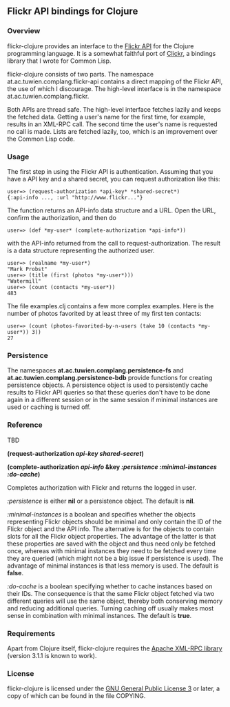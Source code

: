 ## Flickr API bindings for Clojure ##

### Overview ###

flickr-clojure provides an interface to the [Flickr
API](http://www.flickr.com/services/api/) for the Clojure programming
language.  It is a somewhat faithful port of
[Clickr](http://schani.wordpress.com/2006/07/20/lisping-flickr/), a
bindings library that I wrote for Common Lisp.

flickr-clojure consists of two parts.  The namespace
at.ac.tuwien.complang.flickr-api contains a direct mapping of the
Flickr API, the use of which I discourage.  The high-level interface
is in the namespace at.ac.tuwien.complang.flickr.

Both APIs are thread safe.  The high-level interface fetches lazily
and keeps the fetched data.  Getting a user's name for the first time,
for example, results in an XML-RPC call.  The second time the user's
name is requested no call is made.  Lists are fetched lazily, too,
which is an improvement over the Common Lisp code.

### Usage ###

The first step in using the Flickr API is authentication.  Assuming
that you have a API key and a shared secret, you can request
authorization like this:

    user=> (request-authorization *api-key* *shared-secret*)
    {:api-info ..., :url "http://www.flickr..."}

The function returns an API-info data structure and a URL.  Open the
URL, confirm the authorization, and then do

    user=> (def *my-user* (complete-authorization *api-info*))

with the API-info returned from the call to request-authorization.
The result is a data structure representing the authorized user.

    user=> (realname *my-user*)
    "Mark Probst"
    user=> (title (first (photos *my-user*)))
    "Watermill"
    user=> (count (contacts *my-user*))
    483

The file examples.clj contains a few more complex examples.  Here is
the number of photos favorited by at least three of my first ten
contacts:

    user=> (count (photos-favorited-by-n-users (take 10 (contacts *my-user*)) 3))
    27

### Persistence ###

The namespaces **at.ac.tuwien.complang.persistence-fs** and
**at.ac.tuwien.complang.persistence-bdb** provide functions for
creating persistence objects.  A persistence object is used to
persistently cache results to Flickr API queries so that these queries
don't have to be done again in a different session or in the same
session if minimal instances are used or caching is turned off.

### Reference ###

TBD

**(request-authorization *api-key* *shared-secret*)**

**(complete-authorization *api-info* &key *:persistence* *:minimal-instances* *:do-cache*)**

Completes authorization with Flickr and returns the logged in user.

*:persistence* is either **nil** or a persistence object.  The default
is **nil**.

*:minimal-instances* is a boolean and specifies whether the objects
representing Flickr objects should be minimal and only contain the ID
of the Flickr object and the API info.  The alternative is for the
objects to contain slots for all the Flickr object properties.  The
advantage of the latter is that these properties are saved with the
object and thus need only be fetched once, whereas with minimal
instances they need to be fetched every time they are queried (which
might not be a big issue if persistence is used).  The advantage of
minimal instances is that less memory is used.  The default is
**false**.

*:do-cache* is a boolean specifying whether to cache instances based
on their IDs.  The consequence is that the same Flickr object fetched
via two different queries will use the same object, thereby both
conserving memory and reducing additional queries.  Turning caching
off usually makes most sense in combination with minimal instances.
The default is **true**.

### Requirements ###

Apart from Clojure itself, flickr-clojure requires the [Apache XML-RPC
library](http://ws.apache.org/xmlrpc/) (version 3.1.1 is known to
work).

### License ###

flickr-clojure is licensed under the [GNU General Public License
3](http://www.gnu.org/copyleft/gpl.html) or later, a copy of which can
be found in the file COPYING.
